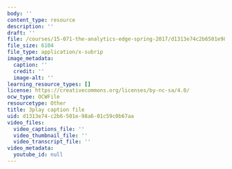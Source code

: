 ```yaml
---
body: ''
content_type: resource
description: ''
draft: ''
file: /courses/15-071-the-analytics-edge-spring-2017/d1313e74c2b6501e98a601c59c0b67aa_6Rl8scykyEQ.vtt
file_size: 6104
file_type: application/x-subrip
image_metadata:
  caption: ''
  credit: ''
  image-alt: ''
learning_resource_types: []
license: https://creativecommons.org/licenses/by-nc-sa/4.0/
ocw_type: OCWFile
resourcetype: Other
title: 3play caption file
uid: d1313e74-c2b6-501e-98a6-01c59c0b67aa
video_files:
  video_captions_file: ''
  video_thumbnail_file: ''
  video_transcript_file: ''
video_metadata:
  youtube_id: null
---
```

